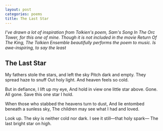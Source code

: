 ```yaml
---
layout: post
categories: poems
title: The Last Star
---
```

_I've drawn a lot of inspiration from Tolkien's poem, Sam's Song In The Orc Tower, for this one of mine. Though it is not included in the movie Return Of The King, The Tolkien Ensemble beautifully performs the poem to music. Is awe-inspiring, to say the least_


## The Last Star

My fathers stole the stars, and left the sky
Pitch dark and empty. They spread haze to snuff
Out holy light. And heaven feels so cold.

But in defiance, I lift up my eye,
And hold in view one little star above.
Gone. All gone. Save this one star I hold.

When those who stabbed the heavens turn to dust,
And lie entombed beneath a sunless sky,
The children may see what I had and loved.

Look up. The sky is neither cold nor dark.
I see it still—that holy spark—
The last bright star on high.
